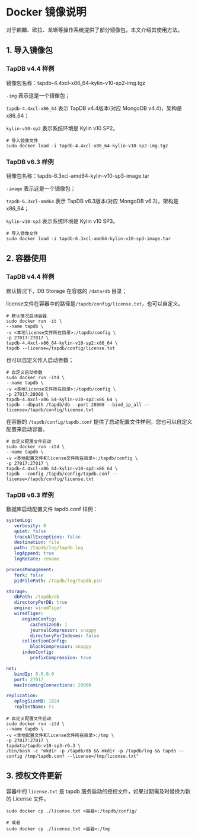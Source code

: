 # Docker 镜像说明

对于麒麟、欧拉、龙蜥等操作系统提供了部分镜像包，本文介绍其使用方法。

## 1. 导入镜像包

### TapDB v4.4 样例

镜像包名称：tapdb-4.4xcl-x86_64-kylin-v10-sp2-img.tgz

`-img` 表示这是一个镜像包； 

`tapdb-4.4xcl-x86_64` 表示 TapDB v4.4版本(对应 MongoDB v4.4)，架构是 x86_64；

`kylin-v10-sp2` 表示系统环境是 Kylin v10 SP2。

```shell
# 导入镜像文件
sudo docker load -i tapdb-4.4xcl-x86_64-kylin-v10-sp2-img.tgz
```

### TapDB v6.3 样例

镜像包名称：tapdb-6.3xcl-amd64-kylin-v10-sp3-image.tar

`-image` 表示这是一个镜像包； 

`tapdb-6.3xcl-amd64` 表示 TapDB v6.3版本(对应 MongoDB v6.3)，架构是 x86_64；

`kylin-v10-sp3` 表示系统环境是 Kylin v10 SP3。

```shell
# 导入镜像文件
sudo docker load -i tapdb-6.3xcl-amd64-kylin-v10-sp3-image.tar
```

## 2. 容器使用

### TapDB v4.4 样例

默认情况下，DB Storage 在容器的 `/data/db` 目录；

license文件在容器中的路径是`/tapdb/config/license.txt`，也可以自定义。

```shell
# 默认情况启动容器
sudo docker run -it \
--name tapdb \
-v <本地license文件所在目录>:/tapdb/config \
-p 27017:27017 \
tapdb-4.4xcl-x86_64-kylin-v10-sp2:x86_64 \
tapdb --license=/tapdb/config/license.txt
```

也可以自定义传入启动参数；

```shell
# 自定义启动参数
sudo docker run -itd \
--name tapdb \
-v <本地license文件所在目录>:/tapdb/config \
-p 27017:28000 \
tapdb-4.4xcl-x86_64-kylin-v10-sp2:x86_64 \
tapdb --dbpath /tapdb/db --port 28000 --bind_ip_all --license=/tapdb/config/license.txt
```


在容器的 `/tapdb/config/tapdb.conf` 提供了启动配置文件样例，您也可以自定义配置来启动容器。

```shell
# 自定义配置文件启动
sudo docker run -itd \
--name tapdb \
-v <本地配置文件和license文件所在目录>:/tapdb/config \
-p 27017:27017 \
tapdb-4.4xcl-x86_64-kylin-v10-sp2:x86_64 \
tapdb --config /tapdb/config/tapdb.conf --license=/tapdb/config/license.txt
```

### TapDB v6.3 样例

数据库启动配置文件 tapdb.conf 样例：
```yaml
systemLog:
   verbosity: 0
   quiet: false
   traceAllExceptions: false
   destination: file
   path: /tapdb/log/tapdb.log
   logAppend: true
   logRotate: rename

processManagement:
   fork: false
   pidFilePath: /tapdb/log/tapdb.pid

storage:
   dbPath: /tapdb/db
   directoryPerDB: true
   engine: wiredTiger
   wiredTiger:
      engineConfig:
         cacheSizeGB: 1
         journalCompressor: snappy
         directoryForIndexes: false
      collectionConfig:
         blockCompressor: snappy
      indexConfig:
         prefixCompression: true

net:
   bindIp: 0.0.0.0
   port: 27017
   maxIncomingConnections: 20000

replication:
   oplogSizeMB: 1024
   replSetName: rs
```

```shell
# 自定义配置文件启动
sudo docker run -itd \
--name tapdb \
-v <本地配置文件和license文件所在目录>:/tmp \
-p 27017:27017 \
tapdata/tapdb:v10-sp3-r6.3 \
/bin/bash -c "mkdir -p /tapdb/db && mkdir -p /tapdb/log && tapdb --config /tmp/tapdb.conf --license=/tmp/license.txt"
```

## 3. 授权文件更新

容器中的 `license.txt` 是 tapdb 服务启动的授权文件，如果过期需及时替换为新的 License 文件。

```shell
sudo docker cp ./license.txt <容器>:/tapdb/config/

# 或者
sudo docker cp ./license.txt <容器>:/tmp
```

